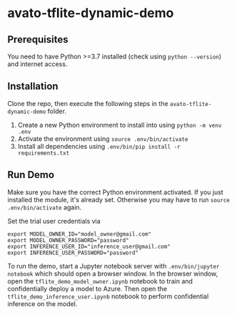 # avato-tflite-dynamic-demo

## Prerequisites

You need to have Python >=3.7 installed (check using `python --version`) and internet access.

## Installation

Clone the repo, then execute the following steps in the `avato-tflite-dynamic-demo` folder.

1. Create a new Python environment to install into using
   `python -m venv .env`
2. Activate the environment using
   `source .env/bin/activate`
3. Install all dependencies using `.env/bin/pip install -r requirements.txt`

## Run Demo

Make sure you have the correct Python environment activated. If you just installed the module, it's already set. Otherwise you may have to run `source .env/bin/activate` again.

Set the trial user credentials via

```
export MODEL_OWNER_ID="model_owner@gmail.com"
export MODEL_OWNER_PASSWORD="password"
export INFERENCE_USER_ID="inference_user@gmail.com"
export INFERENCE_USER_PASSWORD="password"
```

To run the demo, start a Jupyter notebook server with `.env/bin/jupyter notebook` which should open a browser window. In the browser window, open the `tflite_demo_model_owner.ipynb` notebook to train and confidentially deploy a model to Azure. Then open the `tflite_demo_inference_user.ipynb` notebook to perform confidential inference on the model.
